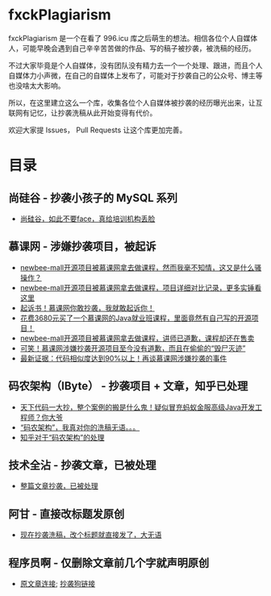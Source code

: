 # fxckPlagiarism
fxckPlagiarism 是一个在看了 996.icu 库之后萌生的想法。相信各位个人自媒体人，可能早晚会遇到自己辛辛苦苦做的作品、写的稿子被抄袭，被洗稿的经历。

不过大家毕竟是个人自媒体，没有团队没有精力去一个一个处理、跟进，而且个人自媒体力小声微，在自己的自媒体上发布了，可能对于抄袭自己的公众号、博主等也没啥太大影响。

所以，在这里建立这么一个库，收集各位个人自媒体被抄袭的经历曝光出来，让互联网有记忆，让抄袭洗稿从此开始变得有代价。

欢迎大家提 Issues， Pull Requests 让这个库更加完善。

# 目录

## 尚硅谷 - 抄袭小孩子的 MySQL 系列
 - [尚硅谷，如此不要face，真给培训机构丢脸](https://mp.weixin.qq.com/s/eCNlD6Uv9CbnoCvsceGzfQ)

## 慕课网 - 涉嫌抄袭项目，被起诉
 - [newbee-mall开源项目被慕课网拿去做课程，然而我毫不知情，这又是什么骚操作？](https://juejin.cn/post/6970407663859400718)
 - [newbee-mall开源项目被慕课网拿去做课程，项目详细对比记录，更多实锤看这里](https://juejin.cn/post/6970407668716404773)
 - [起诉书！慕课网你敢抄袭，我就敢起诉你！](https://juejin.cn/post/6978619058899910693)
 - [花费3680元买了一个慕课网的Java就业班课程，里面竟然有自己写的开源项目！](https://juejin.cn/post/6970840573624680484)
 - [newbee-mall开源项目被慕课网拿去做课程，讲师已道歉，课程却还在售卖](https://juejin.cn/post/6971891892455899150)
 - [可笑！慕课网涉嫌抄袭开源项目至今没有道歉，而且在偷偷的“毁尸灭迹”](https://juejin.cn/post/6972228181151449102)
 - [最新证据：代码相似度达到90%以上！再谈慕课网涉嫌抄袭的事件](https://juejin.cn/post/6976001751832854565)

## 码农架构（IByte） - 抄袭项目 + 文章，知乎已处理
 - [天下代码一大抄，整个案例的搬是什么鬼！疑似冒充蚂蚁金服高级Java开发工程师？你大爷](https://www.cnblogs.com/smallSevens/p/11808450.html)
 - [“码农架构”，我真对你的洗稿无语。。。](https://zhuanlan.zhihu.com/p/388184442)
 - [知乎对于“码农架构”的处理](https://www.zhihu.com/pin/1397288264487899136)  

## 技术全沾 - 抄袭文章，已被处理
 - [整篇文章抄袭，已被处理](https://www.zhihu.com/pin/1330452236183805952)

## 阿甘 - 直接改标题发原创

 - [现在抄袭洗稿，改个标题就直接发了，大无语](https://www.zhihu.com/pin/1464506989120696320)
 
## 程序员啊 - 仅删除文章前几个字就声明原创

 - [原文章连接](https://juejin.cn/post/7128758442474340383); [抄袭狗链接](https://zhuanlan.zhihu.com/p/554217405)
